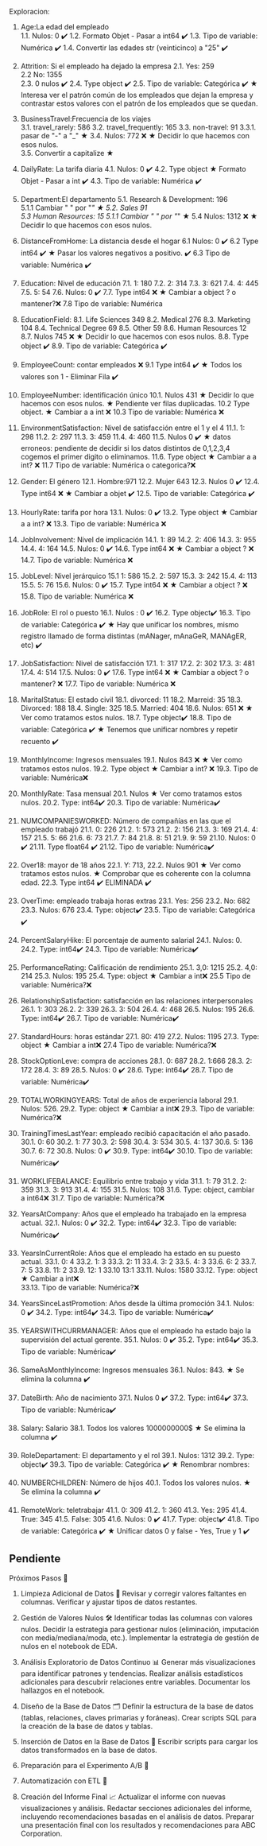Exploracion:

1. Age:La edad del empleado      
    1.1. Nulos: 0 ✔️
    1.2. Formato Objet - Pasar a int64 ✔️
    1.3. Tipo de variable: Numérica ✔️ 
    1.4. Convertir las edades str (veinticinco) a "25" ✔️

2. Attrition: Si el empleado ha dejado la empresa
    2.1. Yes: 259    
    2.2  No: 1355    
    2.3. 0 nulos ✔️
    2.4. Type object ✔️
    2.5. Tipo de variable: Categórica ✔️
    ★ Interesa ver el patrón común de los empleados que dejan la empresa y contrastar estos valores con el patrón de los empleados que se quedan.

3. BusinessTravel:Frecuencia de los viajes    
    3.1. travel_rarely: 586
    3.2. travel_frequently: 165
    3.3. non-travel: 91
        3.3.1. pasar de "-" a "_" ★
    3.4. Nulos: 772 ❌
        ★ Decidir lo que hacemos con esos nulos.    
    3.5. Convertir a capitalize ★
   
4. DailyRate: La tarifa diaria
    4.1. Nulos: 0 ✔️
    4.2. Type object 
        ★ Formato Objet - Pasar a int ✔️
    4.3. Tipo de variable: Numérica ✔️

5. Department:El departamento
    5.1. Research & Development: 196    
        5.1.1 Cambiar " " por "_" ★
    5.2. Sales 91    
    5.3 Human Resources: 15
        5.1.1 Cambiar " " por "_" ★
    5.4 Nulos: 1312 ❌
        ★ Decidir lo que hacemos con esos nulos. 

6. DistanceFromHome: La distancia desde el hogar 
    6.1 Nulos: 0 ✔️
    6.2 Type int64 ✔️
        ★ Pasar los valores negativos a positivo. ✔️
    6.3 Tipo de variable: Numérica ✔️

7. Education: Nivel de educación 
    7.1. 1: 180
    7.2. 2: 314
    7.3. 3: 621
    7.4. 4: 445
    7.5. 5: 54
    7.6. Nulos: 0 ✔️
    7.7. Type int64 ❌ 
        ★ Cambiar a object ? o mantener?❌ 
    7.8 Tipo de variable: Numérica    

8. EducationField: 
    8.1. Life Sciences 349
    8.2. Medical 276
    8.3. Marketing 104
    8.4. Technical Degree 69
    8.5. Other 59
    8.6. Human Resources 12
    8.7. Nulos 745 ❌
        ★ Decidir lo que hacemos con esos nulos.
    8.8. Type object ✔️
    8.9. Tipo de variable: Categórica ✔️ 

9. EmployeeCount: contar empleados ❌
    9.1 Type int64 ✔️
    ★ Todos los valores son 1 - Eliminar Fila ✔️

10. EmployeeNumber: identificación único
    10.1. Nulos 431
        ★ Decidir lo que hacemos con esos nulos.
    ★  Pendiente ver filas duplicadas.
    10.2 Type object. 
        ★ Cambiar a a int ❌
    10.3 Tipo de variable: Numérica ❌

11. EnvironmentSatisfaction: Nivel de satisfacción entre el 1 y el 4
    11.1. 1: 298
    11.2. 2: 297
    11.3. 3: 459
    11.4. 4: 460
    11.5. Nulos 0 ✔️
    ★ datos erroneos: pendiente de decidir si los datos distintos de 0,1,2,3,4 cogemos el primer digito o eliminamos.
    11.6. Type object 
        ★ Cambiar a a int? ❌
    11.7 Tipo de variable: Numérica o categorica?❌

12. Gender: El género
    12.1. Hombre:971
    12.2. Mujer 643
    12.3. Nulos 0 ✔️
    12.4. Type int64 ❌
        ★ Cambiar a objet ✔️
    12.5. Tipo de variable: Categórica ✔️

13. HourlyRate: tarifa por hora
    13.1. Nulos: 0 ✔️
    13.2. Type object
        ★ Cambiar a a int? ❌
    13.3. Tipo de variable: Numérica ❌

14. JobInvolvement: Nivel de implicación
    14.1. 1: 89
    14.2. 2: 406
    14.3. 3: 955
    14.4. 4: 164
    14.5. Nulos: 0 ✔️
    14.6. Type int64 ❌
        ★ Cambiar a object ? ❌
    14.7. Tipo de variable: Numérica ❌

15. JobLevel: Nivel jerárquico
    15.1 1: 586
    15.2. 2: 597
    15.3. 3: 242
    15.4. 4: 113
    15.5. 5: 76
    15.6. Nulos: 0 ✔️
    15.7. Type int64 ❌
        ★ Cambiar a object ? ❌
    15.8. Tipo de variable: Numérica ❌

16. JobRole: El rol o puesto
    16.1. Nulos : 0 ✔️
    16.2. Type object✔️
    16.3. Tipo de variable: Categórica ✔️
    ★ Hay que unificar los nombres, mismo registro llamado de forma distintas (mANager, mAnaGeR, MANAgER, etc) ✔️

17. JobSatisfaction: Nivel de satisfacción
    17.1. 1: 317
    17.2. 2: 302
    17.3. 3: 481
    17.4. 4: 514
    17.5. Nulos: 0 ✔️
    17.6. Type int64 ❌
        ★ Cambiar a object ? o mantener? ❌
    17.7. Tipo de variable: Numérica ❌

18. MaritalStatus:  El estado civil
    18.1. divorced: 11
    18.2. Marreid: 35
    18.3. Divorced: 188
    18.4. Single: 325
    18.5. Married: 404 
    18.6. Nulos: 651 ❌
        ★ Ver como tratamos estos nulos.
    18.7. Type object✔️
    18.8. Tipo de variable: Categórica ✔️
    ★ Tenemos que unificar nombres y repetir recuento ✔️

19. MonthlyIncome: Ingresos mensuales
    19.1. Nulos 843 ❌
        ★ Ver como tratamos estos nulos.
    19.2. Type object 
        ★ Cambiar a int? ❌
    19.3. Tipo de variable: Numérica❌

20. MonthlyRate: Tasa mensual
    20.1. Nulos 
        ★ Ver como tratamos estos nulos.
    20.2. Type: int64✔️
    20.3. Tipo de variable: Numérica✔️

21. NUMCOMPANIESWORKED: Número de compañías en las que el empleado trabajó
    21.1. 0: 226
    21.2. 1: 573
    21.2. 2: 156
    21.3. 3: 169
    21.4. 4: 157
    21.5. 5: 66
    21.6. 6: 73
    21.7. 7: 84
    21.8. 8: 51
    21.9. 9: 59
    21.10. Nulos: 0 ✔️
    21.11. Type float64 ✔️
    21.12. Tipo de variable: Numérica✔️
    

 22. Over18: mayor de 18 años
    22.1. Y: 713, 
    22.2. Nulos 901 
        ★ Ver como tratamos estos nulos.
    ★ Comprobar que es coherente con la columna edad.
    22.3. Type int64 ✔️
    ELIMINADA ✔️

23. OverTime: empleado trabaja horas extras
    23.1. Yes: 256
    23.2. No: 682
    23.3. Nulos: 676
    23.4. Type: object✔️
    23.5. Tipo de variable: Categórica ✔️

24. PercentSalaryHike: El porcentaje de aumento salarial
    24.1. Nulos: 0.
    24.2. Type: int64✔️
    24.3. Tipo de variable: Numérica✔️

25. PerformanceRating: Calificación de rendimiento
    25.1. 3,0: 1215
    25.2. 4,0: 214
    25.3. Nulos: 195
    25.4. Type: object
        ★ Cambiar a int❌ 
    25.5 Tipo de variable: Numérica?❌

26. RelationshipSatisfaction: satisfacción en las relaciones interpersonales
    26.1. 1: 303
    26.2. 2: 339
    26.3. 3: 504
    26.4. 4: 468
    26.5. Nulos: 195
    26.6. Type: int64✔️
    26.7. Tipo de variable: Numérica✔️

27. StandardHours: horas estándar
    27.1. 80: 419
    27.2. Nulos: 1195
    27.3. Type: object
        ★ Cambiar a int❌ 
    27.4 Tipo de variable: Numérica?❌

28. StockOptionLeve: compra de acciones
    28.1. 0: 687
    28.2. 1:666
    28.3. 2: 172
    28.4. 3: 89
    28.5. Nulos: 0 ✔️
    28.6. Type: int64✔️
    28.7. Tipo de variable: Numérica✔️
    
29. TOTALWORKINGYEARS: Total de años de experiencia laboral
    29.1. Nulos: 526.
    29.2. Type: object
        ★ Cambiar a int❌ 
    29.3. Tipo de variable: Numérica?❌

30. TrainingTimesLastYear: empleado recibió capacitación el año pasado.
    30.1. 0: 60
    30.2. 1: 77
    30.3. 2: 598
    30.4. 3: 534
    30.5. 4: 137
    30.6. 5: 136
    30.7. 6: 72
    30.8. Nulos: 0 ✔️
    30.9. Type: int64✔️
    30.10. Tipo de variable: Numérica✔️

31. WORKLIFEBALANCE: Equilibrio entre trabajo y vida
    31.1. 1: 79
    31.2. 2: 359
    31.3. 3: 913
    31.4. 4: 155
    31.5. Nulos: 108
    31.6. Type: object, cambiar a int64❌
    31.7. Tipo de variable: Numérica?❌

32. YearsAtCompany: Años que el empleado ha trabajado en la empresa actual.
    32.1. Nulos: 0 ✔️
    32.2. Type: int64✔️
    32.3. Tipo de variable: Numérica✔️

33. YearsInCurrentRole: Años que el empleado ha estado en su puesto actual.
    33.1. 0: 4
    33.2. 1: 3
    33.3. 2: 11
    33.4. 3: 2
    33.5. 4: 3
    33.6. 6: 2
    33.7. 7: 5
    33.8. 11: 2
    33.9. 12: 1
    33.10 13:1
    33.11. Nulos: 1580
    33.12. Type: object
        ★ Cambiar a int❌  
    33.13. Tipo de variable: Numérica?❌

34. YearsSinceLastPromotion: Años desde la última promoción
    34.1. Nulos: 0 ✔️
    34.2. Type: int64✔️
    34.3. Tipo de variable: Numérica✔️

35. YEARSWITHCURRMANAGER: Años que el empleado ha estado bajo la supervisión del actual gerente.
    35.1. Nulos: 0 ✔️
    35.2. Type: int64✔️
    35.3. Tipo de variable: Numérica✔️
    
36. SameAsMonthlyIncome: Ingresos mensuales
    36.1. Nulos: 843.
      ★ Se elimina la columna ✔️

37. DateBirth: Año de nacimiento
    37.1. Nulos 0 ✔️
    37.2. Type: int64✔️
    37.3. Tipo de variable: Numérica✔️

38. Salary: Salario 
    38.1. Todos los valores 1000000000$ 
        ★ Se elimina la columna ✔️

39. RoleDepartament: El departamento y el rol
    39.1. Nulos: 1312
    39.2. Type: object✔️
    39.3. Tipo de variable: Categórica ✔️
    ★ Renombrar nombres: 

40. NUMBERCHILDREN: Número de hijos 
    40.1. Todos los valores nulos.
        ★ Se elimina la columna  ✔️
    
41. RemoteWork: teletrabajar 
    41.1. 0: 309
    41.2. 1: 360
    41.3. Yes: 295
    41.4. True: 345
    41.5. False: 305
    41.6. Nulos: 0 ✔️
    41.7. Type: object✔️
    41.8. Tipo de variable: Categórica ✔️
    ★ Unificar datos 0 y false - Yes, True y 1  ✔️



## Pendiente

Próximos Pasos 🚀
1. Limpieza Adicional de Datos 🧼
Revisar y corregir valores faltantes en columnas.
Verificar y ajustar tipos de datos restantes.

2. Gestión de Valores Nulos 🛠️
Identificar todas las columnas con valores nulos.
Decidir la estrategia para gestionar nulos (eliminación, imputación con media/mediana/moda, etc.).
Implementar la estrategia de gestión de nulos en el notebook de EDA.

3. Análisis Exploratorio de Datos Continuo 📊
Generar más visualizaciones para identificar patrones y tendencias.
Realizar análisis estadísticos adicionales para descubrir relaciones entre variables.
Documentar los hallazgos en el notebook.

4. Diseño de la Base de Datos 🗂️
Definir la estructura de la base de datos (tablas, relaciones, claves primarias y foráneas).
Crear scripts SQL para la creación de la base de datos y tablas.

5. Inserción de Datos en la Base de Datos 📝
Escribir scripts para cargar los datos transformados en la base de datos.

6. Preparación para el Experimento A/B 🔬

7. Automatización con ETL 🤖

8. Creación del Informe Final 📈
Actualizar el informe con nuevas visualizaciones y análisis.
Redactar secciones adicionales del informe, incluyendo recomendaciones basadas en el análisis de datos.
Preparar una presentación final con los resultados y recomendaciones para ABC Corporation.
